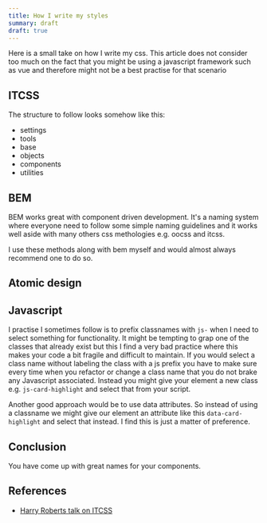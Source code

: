 ```yaml
---
title: How I write my styles
summary: draft
draft: true
---
```

Here is a small take on how I write my css. This article does not consider too much on the fact that you might be using a javascript framework such as vue and therefore might not be a best practise for that scenario

## ITCSS
The structure to follow looks somehow like this:

- settings
- tools
- base
- objects
- components
- utilities

## BEM
BEM works great with component driven development. It's a naming system where everyone need to follow some simple naming guidelines and it works well aside with many others css methologies e.g. oocss and itcss. 



 I use these methods along with bem myself and would almost always recommend one to do so. 

## Atomic design


## Javascript 
I practise I sometimes follow is to prefix classnames with `js-` when I need to select something for functionality. It might be tempting to grap one of the classes that already exist but this I find a very bad practice where this makes your code a bit fragile and difficult to maintain. If you would select a class name without labeling the class with a js prefix you have to make sure every time when you refactor or change a class name that you do not brake any Javascript associated. Instead you might give your element a new class e.g. `js-card-highlight` and select that from your script.

Another good approach would be to use data attributes. So instead of using a classname we might give our element an attribute like this `data-card-highlight` and select that instead. I find this is just a matter of preference. 

## Conclusion
You have come up with great names for your components.

## References
- [Harry Roberts talk on ITCSS](https://youtu.be/1OKZOV-iLj4?t=405)

